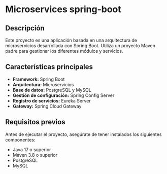 # Microservices spring-boot

## Descripción
Este proyecto es una aplicación basada en una arquitectura de microservicios desarrollada con Spring Boot. Utiliza un proyecto Maven padre para gestionar los diferentes módulos y servicios.

## Características principales
- **Framework:** Spring Boot
- **Arquitectura:** Microservicios
- **Base de datos:** PostgreSQL y MySQL
- **Gestión de configuración:** Spring Config Server
- **Registro de servicios:** Eureka Server
- **Gateway:** Spring Cloud Gateway

## Requisitos previos

Antes de ejecutar el proyecto, asegúrate de tener instalados los siguientes componentes:

- Java 17 o superior
- Maven 3.8 o superior
- PostgreSQL
- MySQL
